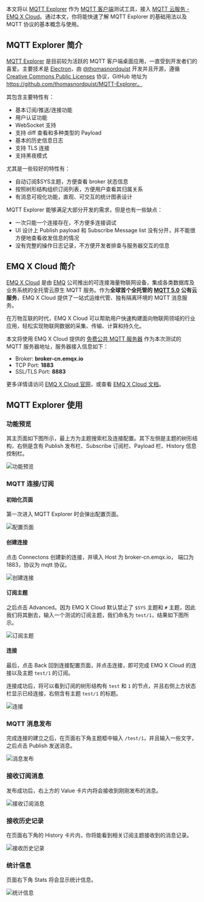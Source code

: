 本文将以 [MQTT Explorer](https://mqtt-explorer.com/) 作为 [MQTT 客户端](https://www.emqx.com/zh/blog/introduction-to-the-commonly-used-mqtt-client-library)测试工具，接入 [MQTT 云服务 - EMQ X Cloud](https://www.emqx.com/zh/cloud)。通过本文，你将能快速了解 MQTT Explorer 的基础用法以及 MQTT 协议的基本概念与使用。



## MQTT Explorer 简介

[MQTT Explorer](https://mqtt-explorer.com/) 是目前较为活跃的 MQTT 客户端桌面应用，一直受到开发者们的喜爱。主要技术是 [Electron](https://github.com/electron/electron)，由 [@thomasnordquist](https://github.com/thomasnordquist) 开发并且开源，遵循 [Creative Commons Public Licenses](https://wiki.creativecommons.org/wiki/Considerations_for_licensors_and_licensees#Considerations_for_licensees) 协议，GitHub 地址为 https://github.com/thomasnordquist/MQTT-Explorer。

其包含主要特性有：

- 基本订阅/推送/连接功能
- 用户认证功能
- WebSocket 支持
- 支持 diff 查看和多种类型的 Payload
- 基本的历史信息日志
- 支持 TLS 连接
- 支持黑夜模式

尤其是一些较好的特性有：

- 自动订阅$SYS主题，方便查看 broker 状态信息
- 按照树形结构组织订阅列表，方便用户查看其归属关系
- 有消息可视化功能，直观、可交互的统计图表设计

MQTT Explorer 能够满足大部分开发的需求，但是也有一些缺点：

- 一次只能一个连接存在，不方便多连接调试
- UI 设计上 Publish payload 和 Subscribe Message list 没有分开，并不能很方便地查看收发信息的情况
- 没有完整的操作日志记录，不方便开发者排查与服务器交互的信息



## EMQ X Cloud 简介

[EMQ X Cloud](https://www.emqx.com/zh/cloud) 是由 [EMQ](https://www.emqx.com/zh) 公司推出的可连接海量物联网设备，集成各类数据库及业务系统的全托管云原生 MQTT 服务。作为**全球首个全托管的** [**MQTT 5.0**](https://www.emqx.com/zh/mqtt/mqtt5) **公有云服务**，EMQ X Cloud 提供了一站式运维代管、独有隔离环境的 MQTT 消息服务。

在万物互联的时代，EMQ X Cloud 可以帮助用户快速构建面向物联网领域的行业应用，轻松实现物联网数据的采集、传输、计算和持久化。

本文将使用 EMQ X Cloud 提供的 [免费公共 MQTT 服务器](https://www.emqx.com/zh/mqtt/public-mqtt5-broker) 作为本次测试的 MQTT 服务器地址，服务器接入信息如下：

- Broker: **broker-cn.emqx.io**
- TCP Port: **1883**
- SSL/TLS Port: **8883**

更多详情请访问 [EMQ X Cloud 官网](https://www.emqx.com/zh/cloud)，或查看 [EMQ X Cloud 文档](https://docs.emqx.cn/cloud/latest/)。 



## MQTT Explorer 使用

### 功能预览

其主页面如下图所示，最上方为主题搜索栏及连接配置。其下左侧是主题的树形结构，右侧是含有 Publish 发布栏、Subscribe 订阅栏、Payload 栏、History 信息控制栏。

![功能预览](https://static.emqx.net/images/d9bd68b20a3b01843980d8c074a4ca87.png)

### MQTT 连接/订阅

#### 初始化页面

第一次进入 MQTT Explorer 时会弹出配置页面。

![配置页面](https://static.emqx.net/images/a66c05e560827978c1831596f3391495.png)

#### 创建连接

点击 Connectons 创建新的连接，并填入 Host 为 broker-cn.emqx.io， 端口为 1883，协议为 mqtt 协议。

![创建连接](https://static.emqx.net/images/94be5666e1715ce0c4ee99134607ba72.png)

#### 订阅主题

之后点击 Advanced。因为 EMQ X Cloud 默认禁止了 `$SYS` 主题和 `#` 主题，因此我们将其删去，输入一个测试的订阅主题，我们命名为 `test/1`，结果如下图所示。

![订阅主题](https://static.emqx.net/images/131357ea19381cf2e9096bdfec8dc656.png)

#### 连接

最后，点击 Back 回到连接配置页面，并点击连接，即可完成 EMQ X Cloud 的连接以及主题 `test/1` 的订阅。

连接成功后，将可以看到订阅的树形结构有 `test` 和 `1` 的节点，并且右侧上方状态栏显示已经连接，右侧含有主题 `test/1` 的标题。

![连接](https://static.emqx.net/images/eadc02d6bb78b25c95f691deb43e4c1c.png)

### MQTT 消息发布

完成连接的建立之后，在页面右下角主题框中输入 `/test/1`，并且输入一些文字，之后点击 Publish 发送消息。

![消息发布](https://static.emqx.net/images/ff1b9faf9ec30e8510243710449eae38.png)

### 接收订阅消息

发布成功后，右上方的 Value 卡片内将会接收到刚刚发布的消息。

![接收订阅消息](https://static.emqx.net/images/5f16e17d6deb55e016497abae5a33b3e.png)

### 接收历史记录 

在页面右下角的 History 卡片内，你将能看到相关订阅主题接收到的消息记录。

![接收历史记录](https://static.emqx.net/images/f3f2581c6cba7f370ec7fd712bb51487.png)

### 统计信息

页面右下角 Stats 将会显示统计信息。

![统计信息](https://static.emqx.net/images/30eed43a6c0bf4e2e3c3ce5df9bc01ae.png)
